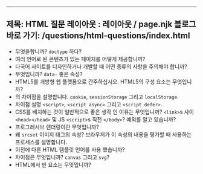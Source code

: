 ***

## 제목: HTML 질문&#xA;레이아웃 : 레이아웃 / page.njk&#xA;블로그 바로 가기: /questions/html-questions/index.html

*   무엇을합니까? `doctype` 하다?
*   여러 언어로 된 콘텐츠가 있는 페이지를 어떻게 제공합니까?
*   다국어 사이트를 디자인하거나 개발할 때 어떤 종류의 사항을 주의해야 합니까?
*   무엇입니까? `data-` 좋은 속성?
*   HTML5를 개방형 웹 플랫폼으로 간주하십시오. HTML5의 구성 요소는 무엇입니까?
*   의 차이점을 설명합니다. `cookie`, `sessionStorage` 그리고 `localStorage`.
*   차이점 설명 `<script>`, `<script async>` 그리고 `<script defer>`.
*   CSS를 배치하는 것이 일반적으로 좋은 생각 인 이유는 무엇입니까? `<link>`s 사이 `<head></head>` 및 JS `<script>`s 직전 `</body>`? 예외를 알고 있습니까?
*   프로그레시브 렌더링이란 무엇입니까?
*   왜 `srcset` 이미지 태그의 속성? 브라우저가 이 속성의 내용을 평가할 때 사용하는 프로세스를 설명합니다.
*   이전에 다른 HTML 템플릿 언어를 사용 했습니까?
*   차이점은 무엇입니까? `canvas` 그리고 `svg`?
*   HTML에서 빈 요소는 무엇입니까?
